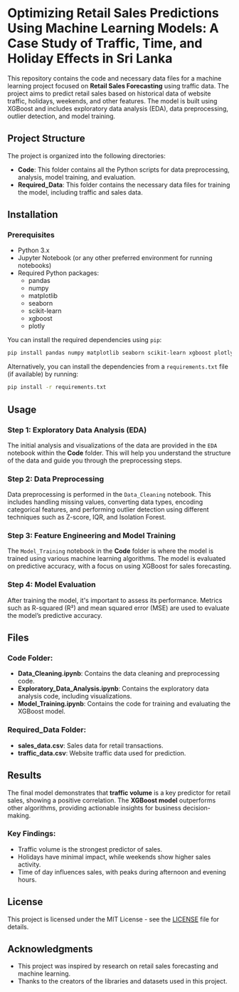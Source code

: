 
# Optimizing Retail Sales Predictions Using Machine Learning Models: A Case Study of Traffic, Time, and Holiday Effects in Sri Lanka

This repository contains the code and necessary data files for a machine learning project focused on **Retail Sales Forecasting** using traffic data. The project aims to predict retail sales based on historical data of website traffic, holidays, weekends, and other features. The model is built using XGBoost and includes exploratory data analysis (EDA), data preprocessing, outlier detection, and model training.

## Project Structure

The project is organized into the following directories:

- **Code**: This folder contains all the Python scripts for data preprocessing, analysis, model training, and evaluation.
- **Required_Data**: This folder contains the necessary data files for training the model, including traffic and sales data.

## Installation

### Prerequisites

- Python 3.x
- Jupyter Notebook (or any other preferred environment for running notebooks)
- Required Python packages:
  - pandas
  - numpy
  - matplotlib
  - seaborn
  - scikit-learn
  - xgboost
  - plotly

You can install the required dependencies using `pip`:

```bash
pip install pandas numpy matplotlib seaborn scikit-learn xgboost plotly
```

Alternatively, you can install the dependencies from a `requirements.txt` file (if available) by running:

```bash
pip install -r requirements.txt
```

## Usage

### Step 1: Exploratory Data Analysis (EDA)

The initial analysis and visualizations of the data are provided in the `EDA` notebook within the **Code** folder. This will help you understand the structure of the data and guide you through the preprocessing steps.

### Step 2: Data Preprocessing

Data preprocessing is performed in the `Data_Cleaning` notebook. This includes handling missing values, converting data types, encoding categorical features, and performing outlier detection using different techniques such as Z-score, IQR, and Isolation Forest.

### Step 3: Feature Engineering and Model Training

The `Model_Training` notebook in the **Code** folder is where the model is trained using various machine learning algorithms. The model is evaluated on predictive accuracy, with a focus on using XGBoost for sales forecasting.

### Step 4: Model Evaluation

After training the model, it's important to assess its performance. Metrics such as R-squared (R²) and mean squared error (MSE) are used to evaluate the model’s predictive accuracy.

## Files

### Code Folder:
- **Data_Cleaning.ipynb**: Contains the data cleaning and preprocessing code.
- **Exploratory_Data_Analysis.ipynb**: Contains the exploratory data analysis code, including visualizations.
- **Model_Training.ipynb**: Contains the code for training and evaluating the XGBoost model.

### Required_Data Folder:
- **sales_data.csv**: Sales data for retail transactions.
- **traffic_data.csv**: Website traffic data used for prediction.

## Results

The final model demonstrates that **traffic volume** is a key predictor for retail sales, showing a positive correlation. The **XGBoost model** outperforms other algorithms, providing actionable insights for business decision-making.

### Key Findings:
- Traffic volume is the strongest predictor of sales.
- Holidays have minimal impact, while weekends show higher sales activity.
- Time of day influences sales, with peaks during afternoon and evening hours.

## License

This project is licensed under the MIT License - see the [LICENSE](LICENSE) file for details.

## Acknowledgments

- This project was inspired by research on retail sales forecasting and machine learning.
- Thanks to the creators of the libraries and datasets used in this project.
